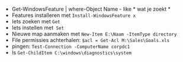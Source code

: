 

- Get-WindowsFeature | where-Object Name - like * wat je zoekt * 
- Features installeren met `Install-WindowsFeature x`
- Iets zoeken met `Get`
- Iets instellen met` Set`
- Nieuwe map aanmaken met `New-Item E:\Naam -ItemType directory`
- File permissies achterhalen: `$acl = Get-Acl M:\Sales\Goals.xls`
- pingen: `Test-Connection -ComputerName corpdc1`
- ls `Get-ChildItem C:\windows\diagnostics\system`

